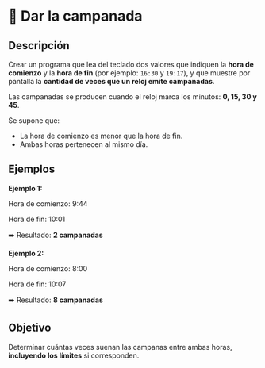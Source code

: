 # 🔔 Dar la campanada

## Descripción

Crear un programa que lea del teclado dos valores que indiquen la **hora de comienzo** y la **hora de fin** (por ejemplo: `16:30` y `19:17`), y que muestre por pantalla la **cantidad de veces que un reloj emite campanadas**.

Las campanadas se producen cuando el reloj marca los minutos: **0, 15, 30 y 45**.

Se supone que:

- La hora de comienzo es menor que la hora de fin.
- Ambas horas pertenecen al mismo día.


## Ejemplos

**Ejemplo 1:**

Hora de comienzo: 9:44

Hora de fin: 10:01

➡️ Resultado: **2 campanadas**

**Ejemplo 2:**

Hora de comienzo: 8:00

Hora de fin: 10:07

➡️ Resultado: **8 campanadas**


## Objetivo

Determinar cuántas veces suenan las campanas entre ambas horas, **incluyendo los límites** si corresponden.